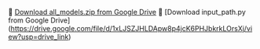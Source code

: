 🔗 [Download all_models.zip from Google Drive](https://drive.google.com/file/d/13wnOEegS6G8DkUwMAp1PpkYvjU9Mc-XS/view?usp=drive_link)
🔗 [Download input_path.py from Google Drive] (https://drive.google.com/file/d/1xLJSZJHLDApw8p4jcK6PHJbkrkLOrsXj/view?usp=drive_link)